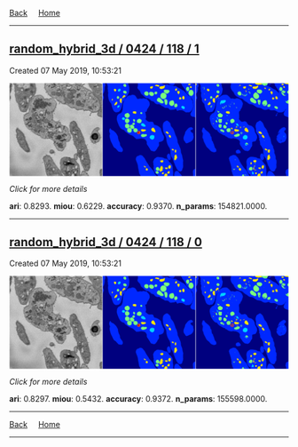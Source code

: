 
[Back](..)&nbsp;&nbsp;&nbsp;&nbsp;&nbsp;[Home](https://leapmanlab.github.io/snapshots)

---

<div class="summary"><a href="1"><h2>random_hybrid_3d / 0424 / 118 / 1</h2></a><p>Created 07 May 2019, 10:53:21
</p><a href="1"><img src="1/media/summary.png" align="center"></a><p>
<i>Click for more details</i>
</p></div>

**ari**: 0.8293. **miou**: 0.6229. **accuracy**: 0.9370. **n_params**: 154821.0000. 

---

<div class="summary"><a href="0"><h2>random_hybrid_3d / 0424 / 118 / 0</h2></a><p>Created 07 May 2019, 10:53:21
</p><a href="0"><img src="0/media/summary.png" align="center"></a><p>
<i>Click for more details</i>
</p></div>

**ari**: 0.8297. **miou**: 0.5432. **accuracy**: 0.9372. **n_params**: 155598.0000. 

---

[Back](..)&nbsp;&nbsp;&nbsp;&nbsp;&nbsp;[Home](https://leapmanlab.github.io/snapshots)

---